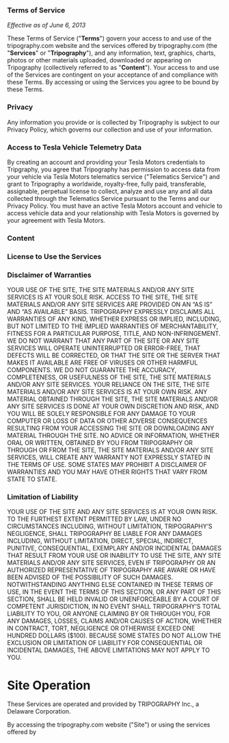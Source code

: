 ### Terms of Service

*Effective as of June 6, 2013*

These Terms of Service ("**Terms**") govern your access to and use of the tripography.com website and the services
offered by tripography.com (the "**Services**" or "**Tripography**"), and any information, text, graphics, charts,
photos or other materials uploaded, downloaded or appearing on Tripography (collectively referred to as "**Content**").
Your access to and use of the Services are contingent on your acceptance of and compliance with these Terms. By accessing
or using the Services you agree to be bound by these Terms.

### Privacy

Any information you provide or is collected by Tripography is subject to our Privacy Policy, which governs our collection
and use of your information.

### Access to Tesla Vehicle Telemetry Data

By creating an account and providing your Tesla Motors credentials to Tripgraphy, you agree that Tripography has permission to
access data from your vehicle via Tesla Motors telematics service ("Telematics Service") and grant to Tripography a worldwide, royalty-free,
fully paid, transferable, assignable, perpetual license to collect, analyze and use any and all data collected through
the Telematics Service pursuant to the Terms and our Privacy Policy.  You must have an active Tesla Motors account and
vehicle to access vehicle data and your relationship with Tesla Motors is governed by your agreement with Tesla Motors.

### Content


### License to Use the Services



### Disclaimer of Warranties

YOUR USE OF THE SITE, THE SITE MATERIALS AND/OR ANY SITE SERVICES IS AT YOUR SOLE RISK.  ACCESS TO THE SITE,
THE SITE MATERIALS AND/OR ANY SITE SERVICES ARE PROVIDED ON AN “AS IS” AND “AS AVAILABLE” BASIS. TRIPOGRAPHY EXPRESSLY
DISCLAIMS ALL WARRANTIES OF ANY KIND, WHETHER EXPRESS OR IMPLIED, INCLUDING, BUT NOT LIMITED TO THE IMPLIED WARRANTIES
OF MERCHANTABILITY, FITNESS FOR A PARTICULAR PURPOSE, TITLE, AND NON-INFRINGEMENT.  WE DO NOT WARRANT THAT ANY PART OF
THE SITE OR ANY SITE SERVICES WILL OPERATE UNINTERRUPTED OR ERROR-FREE, THAT DEFECTS WILL BE CORRECTED, OR THAT THE SITE
OR THE SERVER THAT MAKES IT AVAILABLE ARE FREE OF VIRUSES OR OTHER HARMFUL COMPONENTS. WE DO NOT GUARANTEE THE ACCURACY,
COMPLETENESS, OR USEFULNESS OF THE SITE, THE SITE MATERIALS AND/OR ANY SITE SERVICES. YOUR RELIANCE ON THE SITE,
THE SITE MATERIALS AND/OR ANY SITE SERVICES IS AT YOUR OWN RISK.  ANY MATERIAL OBTAINED THROUGH THE SITE, THE
SITE MATERIALS AND/OR ANY SITE SERVICES IS DONE AT YOUR OWN DISCRETION AND RISK, AND YOU WILL BE SOLELY RESPONSIBLE FOR
ANY DAMAGE TO YOUR COMPUTER OR LOSS OF DATA OR OTHER ADVERSE CONSEQUENCES RESULTING FROM YOUR ACCESSING THE SITE OR
 DOWNLOADING ANY MATERIAL THROUGH THE SITE.  NO ADVICE OR INFORMATION, WHETHER ORAL OR WRITTEN, OBTAINED BY YOU FROM
  TRIPOGRAPHY OR THROUGH OR FROM THE SITE, THE SITE MATERIALS AND/OR ANY SITE SERVICES, WILL CREATE ANY WARRANTY NOT
 EXPRESSLY STATED IN THE TERMS OF USE.  SOME STATES MAY PROHIBIT A DISCLAIMER OF WARRANTIES AND YOU MAY HAVE OTHER RIGHTS THAT VARY
FROM STATE TO STATE.


### Limitation of Liability

YOUR USE OF THE SITE AND ANY SITE SERVICES IS AT YOUR OWN RISK. TO THE FURTHEST EXTENT PERMITTED BY LAW, UNDER NO
CIRCUMSTANCES INCLUDING, WITHOUT LIMITATION, TRIPOGRAPHY’S NEGLIGENCE, SHALL TRIPOGRAPHY BE LIABLE FOR ANY DAMAGES INCLUDING,
WITHOUT LIMITATION, DIRECT, SPECIAL, INDIRECT, PUNITIVE, CONSEQUENTIAL, EXEMPLARY AND/OR INCIDENTAL DAMAGES THAT RESULT FROM
YOUR USE OR INABILITY TO USE THE SITE, ANY SITE MATERIALS AND/OR ANY SITE SERVICES, EVEN IF TRIPOGRAPHY OR AN AUTHORIZED
REPRESENTATIVE OF TRIPOGRAPHY ARE AWARE OR HAVE BEEN ADVISED OF THE POSSIBILITY OF SUCH DAMAGES. NOTWITHSTANDING ANYTHING
ELSE CONTAINED IN THESE TERMS OF USE, IN THE EVENT THE TERMS OF THIS SECTION, OR ANY PART OF THIS SECTION, SHALL BE HELD
INVALID OR UNENFORCEABLE BY A COURT OF COMPETENT JURISDICTION, IN NO EVENT SHALL TRIPOGRAPHY’S TOTAL LIABILITY TO YOU, OR
ANYONE CLAIMING BY OR THROUGH YOU, FOR ANY DAMAGES, LOSSES, CLAIMS AND/OR CAUSES OF ACTION, WHETHER IN CONTRACT, TORT,
NEGLIGENCE OR OTHERWISE EXCEED ONE HUNDRED DOLLARS ($100). BECAUSE SOME STATES DO NOT ALLOW THE EXCLUSION OR LIMITATION
OF LIABILITY FOR CONSEQUENTIAL OR INCIDENTAL DAMAGES, THE ABOVE LIMITATIONS MAY NOT APPLY TO YOU.

# Site Operation

These Services are operated and provided by TRIPOGRAPHY Inc., a Delaware Corporation.

By accessing the tripography.com website ("Site") or using the services offered by